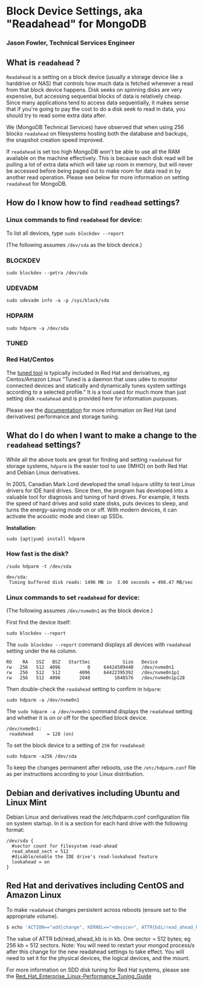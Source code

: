 # Block Device Settings, aka "Readahead" for MongoDB
### Jason Fowler, Technical Services Engineer

## What is `readahead` ?

`Readahead` is a setting on a block device (usually a storage device like a harddrive or NAS) that controls how much data is fetched whenever a read from that block device happens. Disk seeks on spinning disks are very expensive, but accessing sequential blocks of data is relatively cheap. Since many applications tend to access data sequentially, it makes sense that if you're going to pay the cost to do a disk seek to read in data, you should try to read some extra data after.

We (MongoDB Technical Services) have observed that when using 256 blocks `readahead` on filesystems hosting both the database and backups, the snapshot creation speed improved.

If `readahead` is set too high MongoDB won't be able to use all the RAM available on the machine effectively. This is because each disk read will be pulling a lot of extra data which will take up room in memory, but will never be accessed before being paged out to make room for data read in by another read operation.  Please see below for more information on setting `readahead` for MongoDB.

## How do I know how to find `readhead` settings?

### Linux commands to **find** `readahead` for device:

To list all devices, type `sudo blockdev --report`

(The following assumes `/dev/sda` as the block device.)

### BLOCKDEV
`sudo blockdev --getra /dev/sda`

### UDEVADM
`sudo udevadm info -a -p /sys/block/sda`

### HDPARM
`sudo hdparm -a /dev/sda`

### TUNED
### Red Hat/Centos
The [tuned tool](https://access.redhat.com/documentation/en-us/red_hat_enterprise_linux/7/html/performance_tuning_guide/chap-red_hat_enterprise_linux-performance_tuning_guide-tuned_) is typically included in Red Hat and derivatives, eg Centos/Amazon Linux
"Tuned is a daemon that uses udev to monitor connected devices and statically and dynamically tunes system settings according to a selected profile."  It is a tool used for much more than just setting disk `readahead` and is provided here for information purposes.

Please see the [documentation](https://access.redhat.com/documentation/en-us/red_hat_enterprise_linux/7/html/performance_tuning_guide/chap-red_hat_enterprise_linux-performance_tuning_guide-storage_and_file_systems) for more information on Red Hat (and derivatives) performance and storage tuning.

##  What do I do when I want to make a change to the `readahead` settings?

While all the above tools are great for finding and setting `readahead` for storage systems, `hdparm` is the easier tool to use (IMHO) on both Red Hat and Debian Linux derivatives.

In 2005, Canadian Mark Lord developed the small `hdparm` utility to test Linux drivers for IDE hard drives. Since then, the program has developed into a valuable tool for diagnosis and tuning of hard drives. For example, it tests the speed of hard drives and solid state disks, puts devices to sleep, and turns the energy-saving mode on or off. With modern devices, it can activate the acoustic mode and clean up SSDs.

**Installation**:

`sudo {apt|yum} install hdparm`

### How fast is the disk?
`/sudo hdparm -t /dev/sda`

```
dev/sda:
 Timing buffered disk reads: 1496 MB in  3.00 seconds = 498.47 MB/sec
```

### Linux commands to **set** `readahead` for device:

(The following assumes `/dev/nvme0n1` as the block device.)

First find the device itself:

`sudo blockdev --report`

The `sudo blockdev --report` command displays all devices with `readahead` setting under the `RA` column.

```
RO    RA   SSZ   BSZ   StartSec            Size   Device
rw   256   512  4096          0     64424509440   /dev/nvme0n1
rw   256   512   512       4096     64422395392   /dev/nvme0n1p1
rw   256   512  4096       2048         1048576   /dev/nvme0n1p128
```

Then double-check the `readahead` setting to confirm in `hdparm`:

`sudo hdparm -a /dev/nvme0n1`

The `sudo hdparm -a /dev/nvme0n1` command displays the `readahead` setting and whether it is on or off for the specified block device.

```
/dev/nvme0n1:
 readahead     = 128 (on)
```

To set the block device to a setting of `256` for `readahead`:

`sudo hdparm -a256 /dev/sda`

To keep the changes permanent after reboots, use the `/etc/hdparm.conf` file as per instructions according to your Linux distribution.  

## Debian and derivatives including Ubuntu and Linux Mint

Debian Linux and derivatives read the /etc/hdparm.conf configuration file on system startup. In it is a section for each hard drive with the following format:

```
/dev/sda {
  #sector count for filesystem read-ahead
  read_ahead_sect = 512
  #disable/enable the IDE drive's read-lookahead feature
  lookahead = on
}
```

## Red Hat and derivatives including CentOS and Amazon Linux

To make `readahead` changes persistent across reboots (ensure <device> set to the appropriate volume).

```bash
$ echo 'ACTION=="add|change", KERNEL=="<device>", ATTR{bdi/read_ahead_kb}="16"' | sudo tee -a /etc/udev/rules.d/85-mongodb.rules
```

The value of ATTR bdi/read_ahead_kb is in kb. One sector = 512 bytes; eg 256 kb = 512 sectors.
Note: You will need to restart your mongod process/s after this change for the new readahead settings to take effect.  You will need to set it for the physical devices, the logical devices, and the mount.

For more information on SDD disk tuning for Red Hat systems, please see the [Red_Hat_Enterprise_Linux-Performance_Tuning_Guide](https://access.redhat.com/documentation/en-us/red_hat_enterprise_linux/7/html-single/performance_tuning_guide/#sect-Red_Hat_Enterprise_Linux-Performance_Tuning_Guide-Considerations-Solid_State_Disks)
